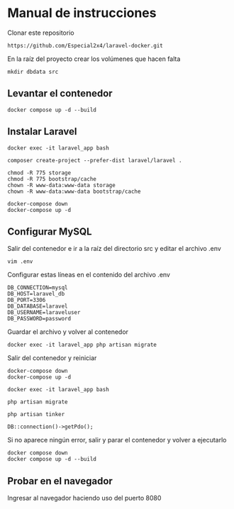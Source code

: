 # Manual de instrucciones

Clonar este repositorio

```
https://github.com/Especial2x4/laravel-docker.git
```

En la raíz del proyecto crear los volúmenes que hacen falta

```
mkdir dbdata src
```

## Levantar el contenedor

``` 
docker compose up -d --build 

```

## Instalar Laravel

``` 
docker exec -it laravel_app bash

```

``` 
composer create-project --prefer-dist laravel/laravel .

```

``` 
chmod -R 775 storage
chmod -R 775 bootstrap/cache
chown -R www-data:www-data storage
chown -R www-data:www-data bootstrap/cache

```

``` 
docker-compose down
docker-compose up -d

```



## Configurar MySQL

Salir del contenedor e ir a la raíz del directorio src y editar el archivo .env

```
vim .env
```

Configurar estas líneas en el contenido del archivo .env

```
DB_CONNECTION=mysql
DB_HOST=laravel_db
DB_PORT=3306
DB_DATABASE=laravel
DB_USERNAME=laraveluser
DB_PASSWORD=password
```

Guardar el archivo y volver al contenedor

```
docker exec -it laravel_app php artisan migrate

```

Salir del contenedor y reiniciar

``` 
docker-compose down
docker-compose up -d

```

```
docker exec -it laravel_app bash

```

```
php artisan migrate
```
```
php artisan tinker
```
```
DB::connection()->getPdo();
```

Si no aparece ningún error, salir y parar el contenedor y volver a ejecutarlo

```
docker compose down
docker compose up -d --build
```
## Probar en el navegador

Ingresar al navegador haciendo uso del puerto 8080






